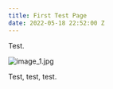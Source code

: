 ```yaml
---
title: First Test Page
date: 2022-05-18 22:52:00 Z
---
```


Test.

![image_1.jpg](/uploads/image_1.jpg)

Test, test, test.
